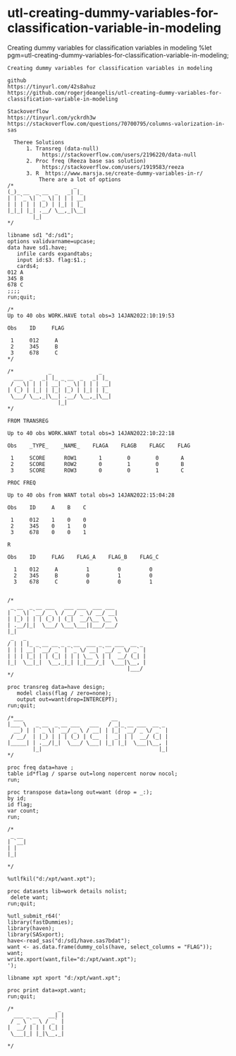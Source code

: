 # utl-creating-dummy-variables-for-classification-variable-in-modeling
Creating dummy variables for classification variables in modeling
    %let pgm=utl-creating-dummy-variables-for-classification-variable-in-modeling;

    Creating dummy variables for classification variables in modeling

    github
    https://tinyurl.com/42s8ahuz
    https://github.com/rogerjdeangelis/utl-creating-dummy-variables-for-classification-variable-in-modeling

    Stackoverflow
    https://tinyurl.com/yckrdh3w
    https://stackoverflow.com/questions/70700795/columns-valorization-in-sas

      Theree Solutions
          1. Transreg (data-null)
               https://stackoverflow.com/users/2196220/data-null
          2. Proc freq (Reeza base sas solution)
               https://stackoverflow.com/users/1919583/reeza
          3. R  https://www.marsja.se/create-dummy-variables-in-r/
              There are a lot of options
    /*                   _
    (_)_ __  _ __  _   _| |_
    | | `_ \| `_ \| | | | __|
    | | | | | |_) | |_| | |_
    |_|_| |_| .__/ \__,_|\__|
            |_|
    */

    libname sd1 "d:/sd1";
    options validvarname=upcase;
    data have sd1.have;
       infile cards expandtabs;
       input id:$3. flag:$1.;
       cards4;
    012 A
    345 B
    678 C
    ;;;;
    run;quit;

    /*
    Up to 40 obs WORK.HAVE total obs=3 14JAN2022:10:19:53

    Obs    ID     FLAG

     1     012     A
     2     345     B
     3     678     C
    */

    /*           _               _
      ___  _   _| |_ _ __  _   _| |_
     / _ \| | | | __| `_ \| | | | __|
    | (_) | |_| | |_| |_) | |_| | |_
     \___/ \__,_|\__| .__/ \__,_|\__|
                    |_|
    */

    FROM TRANSREG

    Up to 40 obs WORK.WANT total obs=3 14JAN2022:10:22:18

    Obs    _TYPE_    _NAME_    FLAGA    FLAGB    FLAGC    FLAG

     1     SCORE      ROW1       1        0        0       A
     2     SCORE      ROW2       0        1        0       B
     3     SCORE      ROW3       0        0        1       C

    PROC FREQ

    Up to 40 obs from WANT total obs=3 14JAN2022:15:04:28

    Obs    ID     A    B    C

     1     012    1    0    0
     2     345    0    1    0
     3     678    0    0    1

    R

    Obs    ID     FLAG    FLAG_A    FLAG_B    FLAG_C

      1    012     A         1         0         0
      2    345     B         0         1         0
      3    678     C         0         0         1


    /*
     _ __  _ __ ___   ___ ___  ___ ___
    | `_ \| `__/ _ \ / __/ _ \/ __/ __|
    | |_) | | | (_) | (_|  __/\__ \__ \
    | .__/|_|  \___/ \___\___||___/___/
    |_|
     _   _
    / | | |_ _ __ __ _ _ __  ___ _ __ ___  __ _
    | | | __| `__/ _` | `_ \/ __| `__/ _ \/ _` |
    | | | |_| | | (_| | | | \__ \ | |  __/ (_| |
    |_|  \__|_|  \__,_|_| |_|___/_|  \___|\__, |
                                          |___/
    */

    proc transreg data=have design;
       model class(flag / zero=none);
       output out=want(drop=INTERCEPT);
    run;quit;

    /*___                            __
    |___ \   _ __  _ __ ___   ___   / _|_ __ ___  __ _
      __) | | `_ \| `__/ _ \ / __| | |_| `__/ _ \/ _` |
     / __/  | |_) | | | (_) | (__  |  _| | |  __/ (_| |
    |_____| | .__/|_|  \___/ \___| |_| |_|  \___|\__, |
            |_|                                     |_|
    */

    proc freq data=have ;
    table id*flag / sparse out=long nopercent norow nocol;
    run;

    proc transpose data=long out=want (drop = _:);
    by id;
    id flag;
    var count;
    run;

    /*
     _ __
    | `__|
    | |
    |_|

    */

    %utlfkil("d:/xpt/want.xpt");

    proc datasets lib=work details nolist;
     delete want;
    run;quit;

    %utl_submit_r64('
    library(fastDummies);
    library(haven);
    library(SASxport);
    have<-read_sas("d:/sd1/have.sas7bdat");
    want <- as.data.frame(dummy_cols(have, select_columns = "FLAG"));
    want;
    write.xport(want,file="d:/xpt/want.xpt");
    ');

    libname xpt xport "d:/xpt/want.xpt";

    proc print data=xpt.want;
    run;quit;

    /*              _
      ___ _ __   __| |
     / _ \ `_ \ / _` |
    |  __/ | | | (_| |
     \___|_| |_|\__,_|

    */

















